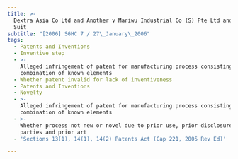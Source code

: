```yaml
---
title: >-
  Dextra Asia Co Ltd and Another v Mariwu Industrial Co (S) Pte Ltd and Another
  Suit
subtitle: "[2006] SGHC 7 / 27\_January\_2006"
tags:
  - Patents and Inventions
  - Inventive step
  - >-
    Alleged infringement of patent for manufacturing process consisting of
    combination of known elements
  - Whether patent invalid for lack of inventiveness
  - Patents and Inventions
  - Novelty
  - >-
    Alleged infringement of patent for manufacturing process consisting of
    combination of known elements
  - >-
    Whether process not new or novel due to prior use, prior disclosure to other
    parties and prior art
  - 'Sections 13(1), 14(1), 14(2) Patents Act (Cap 221, 2005 Rev Ed)'

---
```


